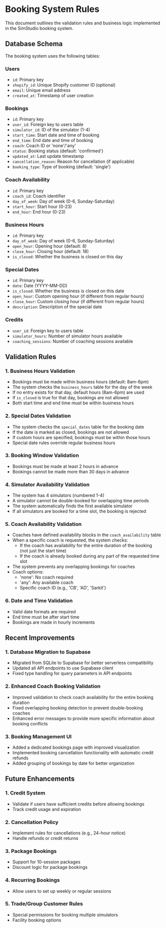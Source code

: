 # Booking System Rules

This document outlines the validation rules and business logic implemented in the SimStudio booking system.

## Database Schema

The booking system uses the following tables:

### Users
- `id`: Primary key
- `shopify_id`: Unique Shopify customer ID (optional)
- `email`: Unique email address
- `created_at`: Timestamp of user creation

### Bookings
- `id`: Primary key
- `user_id`: Foreign key to users table
- `simulator_id`: ID of the simulator (1-4)
- `start_time`: Start date and time of booking
- `end_time`: End date and time of booking
- `coach`: Coach ID or 'none'/'any'
- `status`: Booking status (default: 'confirmed')
- `updated_at`: Last update timestamp
- `cancellation_reason`: Reason for cancellation (if applicable)
- `booking_type`: Type of booking (default: 'single')

### Coach Availability
- `id`: Primary key
- `coach_id`: Coach identifier
- `day_of_week`: Day of week (0-6, Sunday-Saturday)
- `start_hour`: Start hour (0-23)
- `end_hour`: End hour (0-23)

### Business Hours
- `id`: Primary key
- `day_of_week`: Day of week (0-6, Sunday-Saturday)
- `open_hour`: Opening hour (default: 8)
- `close_hour`: Closing hour (default: 18)
- `is_closed`: Whether the business is closed on this day

### Special Dates
- `id`: Primary key
- `date`: Date (YYYY-MM-DD)
- `is_closed`: Whether the business is closed on this date
- `open_hour`: Custom opening hour (if different from regular hours)
- `close_hour`: Custom closing hour (if different from regular hours)
- `description`: Description of the special date

### Credits
- `user_id`: Foreign key to users table
- `simulator_hours`: Number of simulator hours available
- `coaching_sessions`: Number of coaching sessions available

## Validation Rules

### 1. Business Hours Validation
- Bookings must be made within business hours (default: 8am-6pm)
- The system checks the `business_hours` table for the day of the week
- If no entry exists for that day, default hours (8am-6pm) are used
- If `is_closed` is true for that day, bookings are not allowed
- Both start time and end time must be within business hours

### 2. Special Dates Validation
- The system checks the `special_dates` table for the booking date
- If the date is marked as closed, bookings are not allowed
- If custom hours are specified, bookings must be within those hours
- Special date rules override regular business hours

### 3. Booking Window Validation
- Bookings must be made at least 2 hours in advance
- Bookings cannot be made more than 30 days in advance

### 4. Simulator Availability Validation
- The system has 4 simulators (numbered 1-4)
- A simulator cannot be double-booked for overlapping time periods
- The system automatically finds the first available simulator
- If all simulators are booked for a time slot, the booking is rejected

### 5. Coach Availability Validation
- Coaches have defined availability blocks in the `coach_availability` table
- When a specific coach is requested, the system checks:
  - If the coach has availability for the entire duration of the booking (not just the start time)
  - If the coach is already booked during any part of the requested time slot
- The system prevents any overlapping bookings for coaches
- Coach options:
  - 'none': No coach required
  - 'any': Any available coach
  - Specific coach ID (e.g., 'CB', 'AD', 'Sarkit')

### 6. Date and Time Validation
- Valid date formats are required
- End time must be after start time
- Bookings are made in hourly increments

## Recent Improvements

### 1. Database Migration to Supabase
- Migrated from SQLite to Supabase for better serverless compatibility
- Updated all API endpoints to use Supabase client
- Fixed type handling for query parameters in API endpoints

### 2. Enhanced Coach Booking Validation
- Improved validation to check coach availability for the entire booking duration
- Fixed overlapping booking detection to prevent double-booking coaches
- Enhanced error messages to provide more specific information about booking conflicts

### 3. Booking Management UI
- Added a dedicated bookings page with improved visualization
- Implemented booking cancellation functionality with automatic credit refunds
- Added grouping of bookings by date for better organization

## Future Enhancements

### 1. Credit System
- Validate if users have sufficient credits before allowing bookings
- Track credit usage and expiration

### 2. Cancellation Policy
- Implement rules for cancellations (e.g., 24-hour notice)
- Handle refunds or credit returns

### 3. Package Bookings
- Support for 10-session packages
- Discount logic for package bookings

### 4. Recurring Bookings
- Allow users to set up weekly or regular sessions

### 5. Trade/Group Customer Rules
- Special permissions for booking multiple simulators
- Facility booking options
